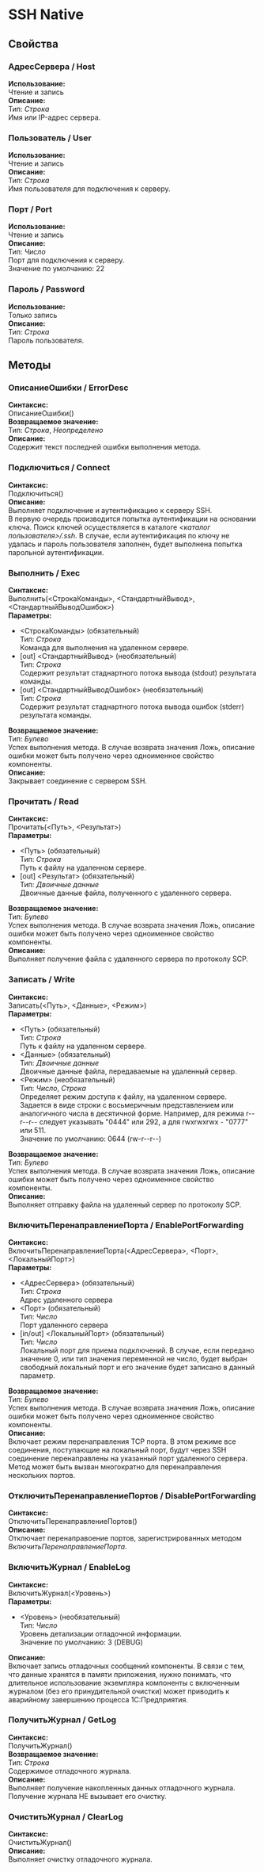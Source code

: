 # SSH Native #

## Свойства ##

### АдресСервера / Host ###
**Использование:**  
Чтение и запись  
**Описание:**  
Тип: *Строка*  
Имя или IP-адрес сервера.

### Пользователь / User ###
**Использование:**  
Чтение и запись  
**Описание:**  
Тип: *Строка*  
Имя пользователя для подключения к серверу.  

### Порт / Port ###
**Использование:**  
Чтение и запись  
**Описание:**  
Тип: *Число*  
Порт для подключения к серверу.  
Значение по умолчанию: 22

### Пароль / Password ###
**Использование:**  
Только запись  
**Описание:**  
Тип: *Строка*  
Пароль пользователя.

## Методы ##

### ОписаниеОшибки / ErrorDesc ###
**Синтаксис:**  
ОписаниеОшибки()  
**Возвращаемое значение:**  
Тип: *Строка*, *Неопределено*  
**Описание:**  
Содержит текст последней ошибки выполнения метода.

### Подключиться / Connect ###
**Синтаксис:**  
Подключиться()  
**Описание:**  
Выполняет подключение и аутентификацию к серверу SSH.  
В первую очередь производится попытка аутентификации на основании ключа.
Поиск ключей осуществляется в каталоге *<каталог пользователя>/.ssh*.
В случае, если аутентификация по ключу не удалась и пароль пользователя заполнен, будет выполнена попытка парольной аутентификации.

### Выполнить / Exec ###
**Синтаксис:**  
Выполнить(<СтрокаКоманды>, <СтандартныйВывод>, <СтандартныйВыводОшибок>)  
**Параметры:**  
*  <СтрокаКоманды> (обязательный)  
   Тип: *Строка*  
   Команда для выполнения на удаленном сервере.
*  [out] <СтандартныйВывод> (необязательный)  
   Тип: *Строка*  
   Содержит результат стаднартного потока вывода (stdout) результата команды.
*  [out] <СтандартныйВыводОшибок> (необязательный)  
   Тип: *Строка*  
   Содержит результат стаднартного потока вывода ошибок (stderr) результата команды.

**Возвращаемое значение:**  
Тип: *Булево*  
Успех выполнения метода. В случае возврата значения Ложь, описание ошибки может быть получено через одноименное свойство компоненты.  
**Описание:**  
Закрывает соединение с сервером SSH.

### Прочитать / Read ###
**Синтаксис:**  
Прочитать(<Путь>, <Результат>)  
**Параметры:** 
*  <Путь> (обязательный)  
   Тип: *Строка*  
   Путь к файлу на удаленном сервере.
*  [out] <Результат> (обязательный)  
   Тип: *Двоичные данные*  
   Двоичные данные файла, полученного с удаленного сервера.

**Возвращаемое значение:**  
Тип: *Булево*  
Успех выполнения метода. В случае возврата значения Ложь, описание ошибки может быть получено через одноименное свойство компоненты.  
**Описание:**  
Выполняет получение файла с удаленного сервера по протоколу SCP.

### Записать / Write ###
**Синтаксис:**  
Записать(<Путь>, <Данные>, <Режим>)  
**Параметры:** 
*  <Путь> (обязательный)  
   Тип: *Строка*  
   Путь к файлу на удаленном сервере.
*  <Данные> (обязательный)  
   Тип: *Двоичные данные*  
   Двоичные данные файла, передаваемые на удаленный сервер.
*  <Режим> (необязательный)  
   Тип: *Число*, *Строка*  
   Определяет режим доступа к файлу, на удаленном сервере. Задается в виде строки с восьмеричным представлением или аналогичного числа в десятичной форме. Например, для режима r--r--r-- следует указывать "0444" или 292, а для rwxrwxrwx - "0777" или 511.  
   Значение по умолчанию: 0644 (rw-r--r--)

**Возвращаемое значение:**  
Тип: *Булево*  
Успех выполнения метода. В случае возврата значения Ложь, описание ошибки может быть получено через одноименное свойство компоненты.  
**Описание:**  
Выполняет отправку файла на удаленный сервер по протоколу SCP.

### ВключитьПеренаправлениеПорта / EnablePortForwarding ###
**Синтаксис:**  
ВключитьПеренаправлениеПорта(<АдресСервера>, <Порт>, <ЛокальныйПорт>)  
**Параметры:** 
*  <АдресСервера> (обязательный)  
   Тип: *Строка*  
   Адрес удаленного сервера
*  <Порт> (обязательный)  
   Тип: *Число*  
   Порт удаленного сервера   
*  [in/out] <ЛокальныйПорт> (обязательный)  
   Тип: *Число*  
   Локальный порт для приема подключений. В случае, если передано значение 0, или тип значения переменной не число,
   будет выбран свободный локальный порт и его значение будет записано в данный параметр. 

**Возвращаемое значение:**  
Тип: *Булево*  
Успех выполнения метода. В случае возврата значения Ложь, описание ошибки может быть получено через одноименное свойство компоненты.  
**Описание:**  
Включает режим перенаправления TCP порта. В этом режиме все соединения, поступающие на локальный порт, будут через
SSH соединение перенаправлены на указанный порт удаленного сервера.  
Метод может быть вызван многократно для перенаправления нескольких портов.

### ОтключитьПеренаправлениеПортов / DisablePortForwarding ###
**Синтаксис:**  
ОтключитьПеренаправлениеПортов()  
**Описание:**  
Отключает перенаправоение портов, зарегистрированных методом *ВключитьПеренаправлениеПорта*.

### ВключитьЖурнал / EnableLog ###
**Синтаксис:**  
ВключитьЖурнал(<Уровень>)  
**Параметры:** 
*  <Уровень> (необязательный)  
   Тип: *Число*  
   Уровень детализации отладочной информации.  
   Значение по умолчанию: 3 (DEBUG)

**Описание:**  
Включает запись отладочных сообщений компоненты. В связи с тем, что данные хранятся в памяти приложения, нужно понимать, что длительное использование экземпляра компоненты с включенным журналом (без его принудительной очистки) может приводить к аварийному завершению процесса 1С:Предприятия.

### ПолучитьЖурнал / GetLog ###
**Синтаксис:**  
ПолучитьЖурнал()  
**Возвращаемое значение:**  
Тип: *Строка*  
Содержимое отладочного журнала.  
**Описание:**  
Выполняет получение накопленных данных отладочного журнала. Получение журнала НЕ вызывает его очистку.

### ОчиститьЖурнал / ClearLog ###
**Синтаксис:**  
ОчиститьЖурнал()  
**Описание:**  
Выполняет очистку отладочного журнала.
